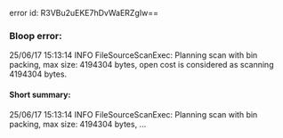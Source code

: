 error id: R3VBu2uEKE7hDvWaERZgIw==
### Bloop error:

25/06/17 15:13:14 INFO FileSourceScanExec: Planning scan with bin packing, max size: 4194304 bytes, open cost is considered as scanning 4194304 bytes.
#### Short summary: 

25/06/17 15:13:14 INFO FileSourceScanExec: Planning scan with bin packing, max size: 4194304 bytes, ...